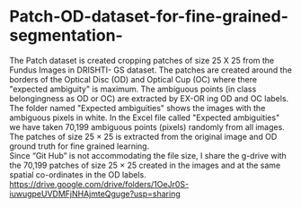 # Patch-OD-dataset-for-fine-grained-segmentation-

The Patch dataset is created cropping patches of size 25 Χ 25 from the Fundus Images in DRISHTI- GS dataset. The patches are created around the borders of the Optical Disc (OD) and Optical Cup (OC) where there  "expected ambiguity" is maximum. The ambiguous points (in class belongingness as OD or OC)  are extracted by EX-OR ing OD and OC labels. The folder named "Expected ambiguities" shows the images with the ambiguous pixels in white.
In the Excel file called "Expected ambiguities" we have taken 70,199 ambiguous points (pixels) randomly from all images. 
The patches of size 25 × 25 is extracted from the original image and OD ground truth for fine grained learning.  
Since “Git Hub” is not accommodating the file size, I share the g-drive with the 70,199 patches of size 25 × 25 created in the images and at the same spatial co-ordinates in the OD labels.
https://drive.google.com/drive/folders/1OeJr0S-iuwugpeUVDMFjNHAjmteQguge?usp=sharing



